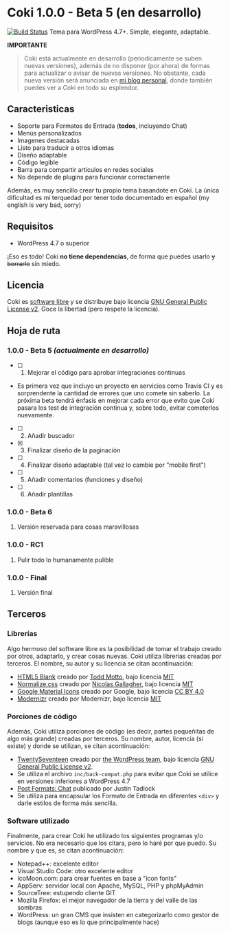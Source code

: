 # Coki 1.0.0 - Beta 5 (en desarrollo)
[![Build Status](https://travis-ci.org/ejner/Coki.svg?branch=master)](https://travis-ci.org/ejner/Coki)
Tema para WordPress 4.7+. Simple, elegante, adaptable.

**IMPORTANTE**
>Coki está actualmente en desarrollo (periodicamente se suben nuevas versiones), además de no disponer (por ahora) de formas para actualizar o avisar de nuevas versiones. No obstante, cada nueva versión será anunciada en [mi blog personal](http://ejner.galaz.me/tag/coki), donde también puedes ver a Coki en todo su esplendor.

## Caracteristicas
+ Soporte para Formatos de Entrada (**todos**, incluyendo Chat)
+ Menús personalizados
+ Imagenes destacadas
+ Listo para traducir a otros idiomas
+ Diseño adaptable
+ Código legible
+ Barra para compartir artículos en redes sociales
+ No depende de plugins para funcionar correctamente

Además, es muy sencillo crear tu propio tema basandote en Coki. La única dificultad es mi terquedad por tener todo documentado en español (my english is very bad, sorry)

## Requisitos
+ WordPress 4.7 o superior

¡Eso es todo! Coki **no tiene dependencias**, de forma que puedes usarlo ~~y borrarlo~~ sin miedo.

## Licencia
Coki es [software libre](https://www.gnu.org/philosophy/free-sw.es.html) y se distribuye bajo licencia [GNU General Public License v2](https://www.gnu.org/licenses/old-licenses/gpl-2.0.html). Goce la libertad (pero respete la licencia).

## Hoja de ruta
### 1.0.0 - Beta 5 *(actualmente en desarrollo)*
- [ ] 1. Mejorar el código para aprobar integraciones continuas
 * Es primera vez que incluyo un proyecto en servicios como Travis CI y es sorprendente la cantidad de errores que uno comete sin saberlo. La próxima beta tendrá énfasis en mejorar cada error que evito que Coki pasara los test de integración continua y, sobre todo, evitar cometerlos nuevamente.
- [ ] 2. Añadir buscador
- [x] 3. Finalizar diseño de la paginación
- [ ] 4. Finalizar diseño adaptable (tal vez lo cambie por "mobile first")
- [ ] 5. Añadir comentarios (funciones y diseño)
- [ ] 6. Añadir plantillas

### 1.0.0 - Beta 6
1. Versión reservada para cosas maravillosas

### 1.0.0 - RC1
1. Pulir todo lo humanamente pulible

### 1.0.0 - Final
1. Versión final

## Terceros

### Librerías
Algo hermoso del software libre es la posibilidad de tomar el trabajo creado por otros, adaptarlo, y crear cosas nuevas. Coki utiliza librerías creadas por terceros. El nombre, su autor y su licencia se citan acontinuación:

+ [HTML5 Blank](http://html5blank.com/) creado por [Todd Motto](https://toddmotto.com/), bajo licencia [MIT](https://github.com/toddmotto/html5blank/blob/master/LICENSE.md)
+ [Normalize.css](https://necolas.github.io/normalize.css/) creado por [Nicolas Gallagher](http://nicolasgallagher.com/), bajo licencia [MIT](https://github.com/necolas/normalize.css/blob/master/LICENSE.md)
+ [Google Material Icons](https://design.google.com/) creado por Google, bajo licencia [CC BY 4.0](https://creativecommons.org/licenses/by/4.0/)
+ [Modernizr](https://modernizr.com) creado por Modernizr, bajo licencia [MIT](https://github.com/Modernizr/Modernizr/blob/master/LICENSE)

### Porciones de código
Además, Coki utiliza porciones de código (es decir, partes pequeñitas de algo más grande) creadas por terceros. Su nombre, autor, licencia (si existe) y donde se utilizan, se citan acontinuación:

+ [TwentySeventeen](https://wordpress.org/themes/twentyseventeen/) creado por [the WordPress team](https://wordpress.org/), bajo licencia [GNU General Public License v2](http://www.gnu.org/licenses/gpl-2.0.html). 
 + Se utiliza el archivo ``inc/back-compat.php`` para evitar que Coki se utilice en versiones inferiores a WordPress 4.7
+ [Post Formats: Chat](http://justintadlock.com/archives/2012/08/21/post-formats-chat) publicado por Justin Tadlock
 + Se utiliza para encapsular los Formato de Entrada en diferentes ``<div>`` y darle estilos de forma más sencilla.

### Software utilizado
Finalmente, para crear Coki he utilizado los siguientes programas y/o servicios. No era necesario que los citara, pero lo haré por que puedo. Su nombre y que es, se citan acontinuación:
+ Notepad++: excelente editor
+ Visual Studio Code: otro excelente editor
+ IcoMoon.com: para crear fuentes en base a "icon fonts"
+ AppServ: servidor local con Apache, MySQL, PHP y phpMyAdmin
+ SourceTree: estupendo cliente GIT
+ Mozilla Firefox: el mejor navegador de la tierra y del valle de las sombras
+ WordPress: un gran CMS que insisten en categorizarlo como gestor de blogs (aunque eso es lo que principalmente hace)
